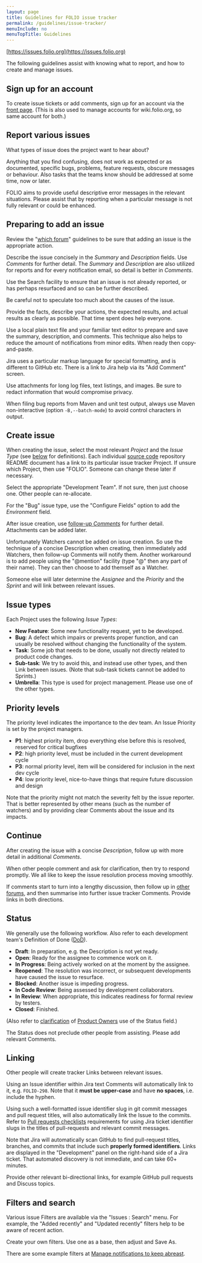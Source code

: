 ```yaml
---
layout: page
title: Guidelines for FOLIO issue tracker
permalink: /guidelines/issue-tracker/
menuInclude: no
menuTopTitle: Guidelines
---
```


[https://issues.folio.org](https://issues.folio.org)

The following guidelines assist with knowing what to report, and how to create and manage issues.

## Sign up for an account

To create issue tickets or add comments, sign up for an account via the [front page](https://issues.folio.org).
(This is also used to manage accounts for wiki.folio.org, so same account for both.)

## Report various issues

What types of issue does the project want to hear about?

Anything that you find confusing, does not work as expected or as documented,
specific bugs, problems, feature requests, obscure messages or behaviour.
Also tasks that the teams know should be addressed at some time, now or later.

FOLIO aims to provide useful descriptive error messages in the relevant situations.
Please assist that by reporting when a particular message is not fully relevant or could be enhanced.

## Preparing to add an issue

Review the "[which forum](/guidelines/which-forum#issue-tracker)" guidelines
to be sure that adding an issue is the appropriate action.

Describe the issue concisely in the _Summary_ and _Description_ fields.
Use _Comments_ for further detail.
The _Summary_ and _Description_ are also utilized for reports and for every notification email, so detail is better in _Comments_.

Use the Search facility to ensure that an issue is not already reported,
or has perhaps resurfaced and so can be further described.

Be careful not to speculate too much about the causes of the issue.

Provide the facts, describe your actions, the expected results, and actual results as clearly as possible.
That time spent does help everyone.

Use a local plain text file and your familiar text editor to prepare and save the summary, description, and comments.
This technique also helps to reduce the amount of notifications from minor edits.
When ready then copy-and-paste.

Jira uses a particular markup language for special formatting, and is different to GitHub etc.
There is a link to Jira help via its "Add Comment" screen.

Use attachments for long log files, text listings, and images.
Be sure to redact information that would compromise privacy.

When filing bug reports from Maven and unit test output, always use Maven non-interactive (option `-B,--batch-mode`) to avoid control characters in output.

## Create issue

When creating the issue, select the most relevant _Project_ and the _Issue
Type_ (see [below](#issue-types) for definitions).
Each individual [source code](/source-code) repository README document has a link to its particular issue tracker Project.
If unsure which Project, then use "FOLIO".
Someone can change these later if necessary.

Select the appropriate "Development Team".
If not sure, then just choose one. Other people can re-allocate.

For the "Bug" issue type, use the "Configure Fields" option to add
the _Environment_ field.

After issue creation, use
[follow-up _Comments_](#continue) for further detail.
Attachments can be added later.

Unfortunately Watchers cannot be added on issue creation.
So use the technique of a concise Description when creating, then immediately add Watchers, then follow-up Comments will notify them.
Another workaround is to add people using the "@mention" facility (type "@" then any part of their name).
They can then choose to add themself as a Watcher.

Someone else will later determine the _Assignee_ and the _Priority_ and the _Sprint_ and will
link between relevant issues.

## Issue types

Each Project uses the following _Issue Types_:

- **New Feature**: Some new functionality request, yet to be developed.
- **Bug**: A defect which impairs or prevents proper function, and
  can usually be resolved without changing the functionality of the system.
- **Task**: Some job that needs to be done, usually not directly related to
  product code changes.
- **Sub-task**: We try to avoid this, and instead use other types,
  and then Link between issues. (Note that sub-task tickets cannot be added to Sprints.)
- **Umbrella**: This type is used for project management.
  Please use one of the other types.

## Priority levels

The priority level indicates the importance to the dev team.
An Issue Priority is set by the project managers.

- **P1**: highest priority item, drop everything else before this is resolved, reserved for critical bugfixes
- **P2**: high priority level, must be included in the current development cycle
- **P3**: normal priority level, item will be considered for inclusion in the next dev cycle
- **P4**: low priority level, nice-to-have things that require future discussion and design

Note that the priority might not match the severity felt by the issue reporter.
That is better represented by other means (such as the number of watchers)
and by providing clear Comments about the issue and its impacts.

## Continue

After creating the issue with a concise _Description_, follow up with more
detail in additional _Comments_.

When other people comment and ask for clarification, then try to respond
promptly. We all like to keep the issue resolution process moving smoothly.

If comments start to turn into a lengthy discussion, then follow up in
[other forums](/guidelines/which-forum/), and then summarise into further issue tracker Comments.
Provide links in both directions.

## Status

We generally use the following workflow.
Also refer to each development team's Definition of Done ([DoD](/reference/glossary/#dod)).

- **Draft**: In preparation, e.g. the Description is not yet ready.
- **Open**: Ready for the assignee to commence work on it.
- **In Progress**: Being actively worked on at the moment by the assignee.
- **Reopened**: The resolution was incorrect, or subsequent developments have caused the issue to resurface.
- **Blocked**: Another issue is impeding progress.
- **In Code Review**: Being assessed by development collaborators.
- **In Review**: When appropriate, this indicates readiness for formal review by testers.
- **Closed**: Finished.

(Also refer to [clarification](https://wiki.folio.org/display/PO/JIRA+status) of [Product Owners](/reference/glossary#po) use of the Status field.)

The Status does not preclude other people from assisting.
Please add relevant Comments.

## Linking

Other people will create tracker Links between relevant issues.

Using an Issue identifier within Jira text Comments will automatically link to
it, e.g. `FOLIO-298`. Note that it **must be upper-case** and have **no spaces**, i.e. include the hyphen.

Using such a well-formatted issue identifier slug in git commit messages and pull request titles, will also automatically
link the Issue to the commits.
Refer to [Pull requests checklists](/guidelines/pull-requests-checklists) requirements for using Jira ticket identifier slugs in the titles of pull-requests and relevant commit messages.

Note that Jira will automatically scan GitHub to find pull-request titles, branches, and commits that include such **properly formed identifiers**.
Links are displayed in the "Development" panel on the right-hand side of a Jira ticket.
That automated discovery is not immediate, and can take 60+ minutes.

Provide other relevant bi-directional links, for example GitHub pull requests and
Discuss topics.

## Filters and search

Various issue Filters are available via the "Issues : Search" menu.
For example, the "Added recently"
and "Updated recently" filters help to be aware of recent action.

Create your own filters. Use one as a base, then adjust and Save As.

There are some example filters at [Manage notifications to keep abreast](/guides/manage-notifications/).

<div class="folio-spacer-content"></div>

